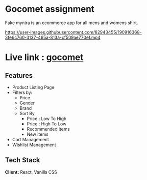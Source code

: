 # Gocomet assignment

Fake myntra is an ecommerce app for all mens and womens shirt.


https://user-images.githubusercontent.com/82943455/190916368-3fe6c760-3137-495a-813a-cf509ae770ef.mp4


# Live link : [gocomet](https://gocomet-assignment.netlify.app/)

## Features

- Product Listing Page
- Filters by:
   - Price
   - Gender
   - Brand
   - Sort By
     - Price : Low To High
     - Price : High To Low
     - Recommended items
     - New items
- Cart Management
- Wishlist Management

## Tech Stack

**Client:** React, Vanilla CSS

